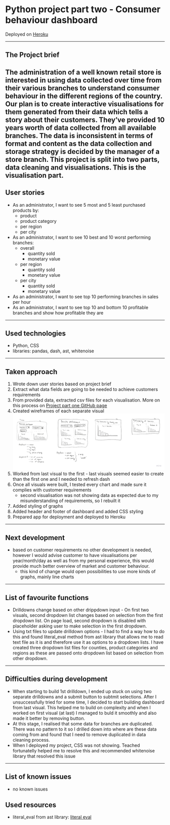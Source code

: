 # Python project part two - Consumer behaviour dashboard

Deployed on [Heroku](https://python-project-pt2-visuals.herokuapp.com/)

---

## The Project brief
The administration of a well known retail store is interested in using data collected over time from their various branches to understand consumer behaviour in the different regions of the country. Our plan is to create interactive visualisations for them generated from their data which tells a story about their customers.
They’ve provided 10 years worth of data collected from all available branches. The data is inconsistent in terms of format and content as the data collection and storage strategy is decided by the manager of a store branch.
This project is split into two parts, data cleaning and visualisations. This is the visualisation part.
---

## User stories
- As an administrator, I want to see 5 most and 5 least purchased products by:
    - product 
    - product category
    - per region
    - per city
- As an administrator, I want to see 10 best and 10 worst performing branches:
    - overall  
        - quantity sold
        - monetary value
    - per region
        - quantity sold
        - monetary value
    - per city
        - quantity sold
        - monetary value
- As an administrator, I want to see top 10 performing branches in sales per hour
- As an administrator, I want to see top 10 and bottom 10 profitable branches and show how profitable they are
---
## Used technologies
- Python, CSS
- libraries: pandas, dash, ast, whitenoise
---
## Taken approach

1. Wrote down user stories based on project brief
2. Extract what data fields are going to be needed to achieve customers requirements
3. From provided data, extracted csv files for each visualisation. More on this process on [Project part one GitHub page]('https://github.com/TomasAdamcik-dotcom/Python-project-pt1-data-cleaning')
4. Created wireframes of each separate visual
![Wireframes](/schemas/wireframes.jpg)
5. Worked from last visual to the first - last visuals seemed easier to create than the first one and I needed to refresh dash
6. Once all visuals were built, I tested every chart and made sure it complies with customer requirements
    - second visualisation was not showing data as expected due to my misunderstanding of requirements, so I rebuilt it 
7. Added styling of graphs
8. Added header and footer of dashboard and added CSS styling
9. Prepared app for deployment and deployed to Heroku 
---

## Next development
- based on customer requirements no other development is needed, however I would advise customer to have visualisations per year/month/day as well as from my personal experience, this would provide much better overview of market and customer behaviour.
    - this kind of change would open possibilities to use more kinds of graphs, mainly line charts 

---
## List of favourite functions
- Drilldowns change based on other drippdown input - On first two visuals, second dropdown list changes based on selection from the first dropdown list. On page load, second dropdown is disabled with placeholder asking user to make selection in the first dropdown.
- Using txt files to update drilldown options - I had to find a way how to do this and found literal_eval method from ast library that allows me to read text file as it is and therefore use it as options to a dropdown lists. I have created three dropdown list files for counties, product categories and regions as these are passed onto dropdown list based on selection from other dropdown.

---
## Difficulties during development
- When starting to build 1st drilldown, I ended up stuck on using two separate drilldowns and a submit button to subtmit selections. After I unsuccessfully tried for some time, I decided to start building dashboard from last visual. This helped me to build on complexity and when I worked on first visual (at last) I managed to buld it smoothly and also made it better by removing button. 
- At this stage, I realised that some data for branches are duplicated. There was no pattern to it so I drilled down into where are these data coming from and found that I need to remove duplicated in data cleaning process.
- When I deployed my project, CSS was not showing. Teached fortunatelly helped me to resolve this and recommended whitenoise library that resolved this issue
---
## List of known issues
 - no known issues
 
## Used resources
- literal_eval from ast library: [literal eval](https://www.aipython.in/python-literal_eval/)

